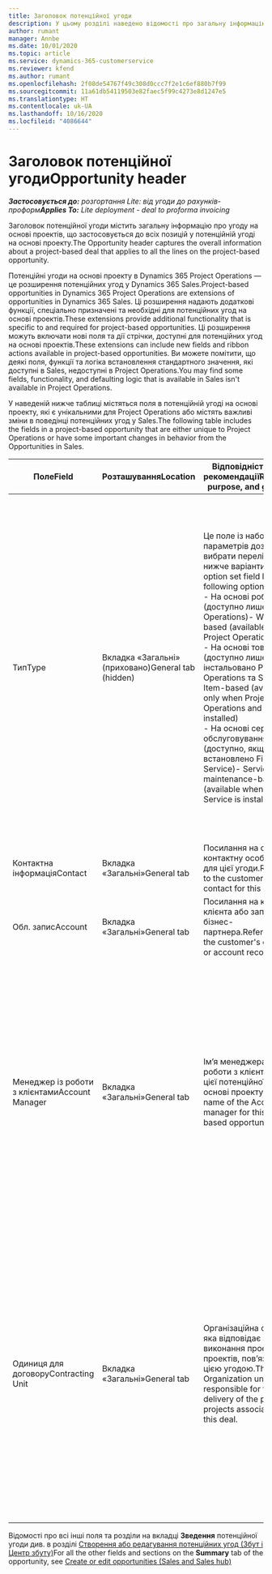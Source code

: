 ```yaml
---
title: Заголовок потенційної угоди
description: У цьому розділі наведено відомості про загальну інформацію про угоди на основі проектів, а також позиції потенційної угоди на основі проектів.
author: rumant
manager: Annbe
ms.date: 10/01/2020
ms.topic: article
ms.service: dynamics-365-customerservice
ms.reviewer: kfend
ms.author: rumant
ms.openlocfilehash: 2f08de54767f49c308d0ccc7f2e1c6ef880b7f99
ms.sourcegitcommit: 11a61db54119503e82faec5f99c4273e8d1247e5
ms.translationtype: HT
ms.contentlocale: uk-UA
ms.lasthandoff: 10/16/2020
ms.locfileid: "4086644"
---
```

# <a name="opportunity-header"></a><span data-ttu-id="166c6-103">Заголовок потенційної угоди</span><span class="sxs-lookup"><span data-stu-id="166c6-103">Opportunity header</span></span>

<span data-ttu-id="166c6-104">_**Застосовується до:** розгортання Lite: від угоди до рахунків-проформ_</span><span class="sxs-lookup"><span data-stu-id="166c6-104">_**Applies To:** Lite deployment - deal to proforma invoicing_</span></span>

<span data-ttu-id="166c6-105">Заголовок потенційної угоди містить загальну інформацію про угоду на основі проектів, що застосовується до всіх позицій у потенційній угоді на основі проекту.</span><span class="sxs-lookup"><span data-stu-id="166c6-105">The Opportunity header captures the overall information about a project-based deal that applies to all the lines on the project-based opportunity.</span></span>

<span data-ttu-id="166c6-106">Потенційні угоди на основі проекту в Dynamics 365 Project Operations — це розширення потенційних угод у Dynamics 365 Sales.</span><span class="sxs-lookup"><span data-stu-id="166c6-106">Project-based opportunities in Dynamics 365 Project Operations are extensions of opportunities in Dynamics 365 Sales.</span></span> <span data-ttu-id="166c6-107">Ці розширення надають додаткові функції, спеціально призначені та необхідні для потенційних угод на основі проектів.</span><span class="sxs-lookup"><span data-stu-id="166c6-107">These extensions provide additional functionality that is specific to and required for project-based opportunities.</span></span> <span data-ttu-id="166c6-108">Ці розширення можуть включати нові поля та дії стрічки, доступні для потенційних угод на основі проектів.</span><span class="sxs-lookup"><span data-stu-id="166c6-108">These extensions can include new fields and ribbon actions available in project-based opportunities.</span></span> <span data-ttu-id="166c6-109">Ви можете помітити, що деякі поля, функції та логіка встановлення стандартного значення, які доступні в Sales, недоступні в Project Operations.</span><span class="sxs-lookup"><span data-stu-id="166c6-109">You may find some fields, functionality, and defaulting logic that is available in Sales isn't available in Project Operations.</span></span>

<span data-ttu-id="166c6-110">У наведеній нижче таблиці містяться поля в потенційній угоді на основі проекту, які є унікальними для Project Operations або містять важливі зміни в поведінці потенційних угод у Sales.</span><span class="sxs-lookup"><span data-stu-id="166c6-110">The following table includes the fields in a project-based opportunity that are either unique to Project Operations or have some important changes in behavior from the Opportunities in Sales.</span></span>

| <span data-ttu-id="166c6-111">**Поле**</span><span class="sxs-lookup"><span data-stu-id="166c6-111">**Field**</span></span> | <span data-ttu-id="166c6-112">**Розташування**</span><span class="sxs-lookup"><span data-stu-id="166c6-112">**Location**</span></span> | <span data-ttu-id="166c6-113">**Відповідність, ціль і рекомендації**</span><span class="sxs-lookup"><span data-stu-id="166c6-113">**Relevance, purpose, and guidance**</span></span> | <span data-ttu-id="166c6-114">**Вплив на наступні етапи**</span><span class="sxs-lookup"><span data-stu-id="166c6-114">**Downstream impact**</span></span> |
| --- | --- | --- | --- |
| <span data-ttu-id="166c6-115">Тип</span><span class="sxs-lookup"><span data-stu-id="166c6-115">Type</span></span> | <span data-ttu-id="166c6-116">Вкладка «Загальні» (приховано)</span><span class="sxs-lookup"><span data-stu-id="166c6-116">General tab (hidden)</span></span> | <span data-ttu-id="166c6-117">Це поле із набором параметрів дозволяє вибрати перелічені нижче варіанти.</span><span class="sxs-lookup"><span data-stu-id="166c6-117">This option set field has the following options:</span></span></br><span data-ttu-id="166c6-118">- На основі робіт (доступно лише з Project Operations)</span><span class="sxs-lookup"><span data-stu-id="166c6-118">- Work-based (available only with Project Operations)</span></span></br><span data-ttu-id="166c6-119">- На основі товарів (доступно лише якщо інстальовано Project Operations та Sales)</span><span class="sxs-lookup"><span data-stu-id="166c6-119">- Item-based (available only when Project Operations and Sales are installed)</span></span></br><span data-ttu-id="166c6-120">- На основі сервісного обслуговування (доступно, якщо встановлено Field Service)</span><span class="sxs-lookup"><span data-stu-id="166c6-120">- Service maintenance-based (available when Field Service is installed)</span></span> | <span data-ttu-id="166c6-121">У разі використання Project Operations для цього значення поля автоматично встановлюється значення **На основі робіт** , яке класифікує потенційну угоду як угоду на основі проекту.</span><span class="sxs-lookup"><span data-stu-id="166c6-121">When you use Project Operations, this field value is automatically set to **Work-based** which classifies the Opportunity as project-based.</span></span> <span data-ttu-id="166c6-122">Потенційна угода має бути угодою на основі проекту, щоб дозволити усі спеціальні розширення та функції на основі проекту пізніше у процесі збуту для цієї угоди.</span><span class="sxs-lookup"><span data-stu-id="166c6-122">An Opportunity should be project-based to enable all project-specific extensions and functionality in the downstream sales process for this deal.</span></span> |
| <span data-ttu-id="166c6-123">Контактна інформація</span><span class="sxs-lookup"><span data-stu-id="166c6-123">Contact</span></span> | <span data-ttu-id="166c6-124">Вкладка «Загальні»</span><span class="sxs-lookup"><span data-stu-id="166c6-124">General tab</span></span> | <span data-ttu-id="166c6-125">Посилання на основну контактну особу клієнта для цієї угоди.</span><span class="sxs-lookup"><span data-stu-id="166c6-125">Reference to the customer's primary contact for this deal.</span></span> | |
| <span data-ttu-id="166c6-126">Обл. запис</span><span class="sxs-lookup"><span data-stu-id="166c6-126">Account</span></span> | <span data-ttu-id="166c6-127">Вкладка «Загальні»</span><span class="sxs-lookup"><span data-stu-id="166c6-127">General tab</span></span> | <span data-ttu-id="166c6-128">Посилання на компанію клієнта або запис бізнес-партнера.</span><span class="sxs-lookup"><span data-stu-id="166c6-128">Reference to the customer's company or account record.</span></span> | |
| <span data-ttu-id="166c6-129">Менеджер із роботи з клієнтами</span><span class="sxs-lookup"><span data-stu-id="166c6-129">Account Manager</span></span> | <span data-ttu-id="166c6-130">Вкладка «Загальні»</span><span class="sxs-lookup"><span data-stu-id="166c6-130">General tab</span></span> | <span data-ttu-id="166c6-131">Ім’я менеджера із роботи з клієнтами для цієї потенційної угоди на основі проекту.</span><span class="sxs-lookup"><span data-stu-id="166c6-131">The name of the Account manager for this project-based opportunity.</span></span> | <span data-ttu-id="166c6-132">Менеджер із роботи з клієнтами відповідає за керування зв’язками з клієнтом до завершення цього проекту.</span><span class="sxs-lookup"><span data-stu-id="166c6-132">The Account manager is responsible for managing the relationship with the customer through the completion of this project.</span></span> <span data-ttu-id="166c6-133">На основі запису планованого ресурсу, прив’язаного до менеджера із роботи з клієнтами, для одиниці з договору встановлюється значення за замовчуванням.</span><span class="sxs-lookup"><span data-stu-id="166c6-133">Based on the bookable resource record tied to the Account manager, the contracting unit is defaulted.</span></span> |
| <span data-ttu-id="166c6-134">Одиниця для договору</span><span class="sxs-lookup"><span data-stu-id="166c6-134">Contracting Unit</span></span> | <span data-ttu-id="166c6-135">Вкладка «Загальні»</span><span class="sxs-lookup"><span data-stu-id="166c6-135">General tab</span></span> | <span data-ttu-id="166c6-136">Організаційна одиниця, яка відповідає за виконання проекту або проектів, пов’язаних із цією угодою.</span><span class="sxs-lookup"><span data-stu-id="166c6-136">The Organization unit that is responsible for the delivery of the project or projects associated with this deal.</span></span> | <span data-ttu-id="166c6-137">Одиниця для договору — це підрозділ компанії, який виконуватиме проекти після закриття угоди.</span><span class="sxs-lookup"><span data-stu-id="166c6-137">The contracting unit is the division of the company that will complete the project(s) after the deal is closed.</span></span> <span data-ttu-id="166c6-138">Кожна одиниця для договору має грошову одиницю, і ця грошова одиниця використовується для звіту із запланованих і фактичних витрат, що виникли під час реалізації проекту.</span><span class="sxs-lookup"><span data-stu-id="166c6-138">Every contracting unit has a currency, and this currency is used to report estimated and actual costs incurred during the project.</span></span> |

<span data-ttu-id="166c6-139">Відомості про всі інші поля та розділи на вкладці **Зведення** потенційної угоди див. в розділі [Створення або редагування потенційних угод (Збут і Центр збуту)](https://docs.microsoft.com/dynamics365/sales-enterprise/create-edit-opportunity-sales)</span><span class="sxs-lookup"><span data-stu-id="166c6-139">For all the other fields and sections on the **Summary** tab of the opportunity, see [Create or edit opportunities (Sales and Sales hub)](https://docs.microsoft.com/dynamics365/sales-enterprise/create-edit-opportunity-sales)</span></span>

